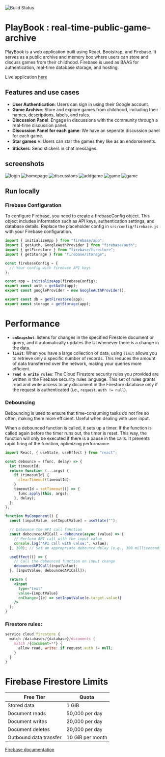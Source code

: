 <div style="display: flex; align-items: center;">
    <img src="https://img.shields.io/badge/build-passing-brightgreen" alt="Build Status">
</div>

# PlayBook : real-time-public-game-archive

PlayBook is a web application built using React, Bootstrap, and Firebase. It serves as a public archive and memory box where users can store and discuss games from their childhood. Firebase is used as BAAS for authentication, real-time database storage, and hosting.

Live application [here](https://playbook-e0207.web.app/)

## Features and use cases

- **User Authentication**: Users can sign in using their Google account.
- **Game Archive**: Store and explore games from childhood, including their names, descriptions, labels, and rules.
- **Discussion Panel**: Engage in discussions with the community through a real-time discussion panel.
- **Discussion Panel for each game**: We have an seperate discussion panel for each game.
- **Star games ⭐**: Users can star the games they like as an endorsements.
- **Stickers**: Send stickers in chat messages.

## screenshots

![login](assets/login.png)
![homepage](assets/homepage.png)
![discussions](assets/discussions.png)
![addgame](assets/addgame.png)
![game](assets/game.png)
![game](assets/gamediscussion.png)

## Run locally

### Firebase Configuration

To configure Firebase, you need to create a firebaseConfig object. This object includes information such as API keys, authentication settings, and database details. Replace the placeholder config in `src/config/firebase.js` with your Firebase configuration.

```javascript
import { initializeApp } from "firebase/app";
import { getAuth, GoogleAuthProvider } from "firebase/auth";
import { getFirestore } from "firebase/firestore";
import { getStorage } from "firebase/storage";

const firebaseConfig = {
  // Your config with firebase API keys
};

const app = initializeApp(firebaseConfig);
export const auth = getAuth(app);
export const googleProvider = new GoogleAuthProvider();

export const db = getFirestore(app);
export const storage = getStorage(app);
```

# Performance

- **`onSnapshot`**: listens for changes in the specified Firestore document or query, and it automatically updates the UI whenever there is a change in the data.
- **`limit`**: When you have a large collection of data, using `limit` allows you to retrieve only a specific number of records. This reduces the amount of data transferred over the network, making your queries more efficient.
- **`read & write rules`**: The Cloud Firestore security rules you provided are written in the Firebase security rules language. This set of rules grants read and write access to any document in the Firestore database only if the request is authenticated (i.e., `request.auth != null`).

### Debouncing

Debouncing is used to ensure that time-consuming tasks do not fire so often, making them more efficient. Useful when dealing with user input.

When a debounced function is called, it sets up a timer. If the function is called again before the timer runs out, the timer is reset. This way, the function will only be executed if there is a pause in the calls. It prevents rapid firing of the function, optimizing performance.

```jsx
import React, { useState, useEffect } from "react";

const debounce = (func, delay) => {
  let timeoutId;
  return function (...args) {
    if (timeoutId) {
      clearTimeout(timeoutId);
    }
    timeoutId = setTimeout(() => {
      func.apply(this, args);
    }, delay);
  };
};

function MyComponent() {
  const [inputValue, setInputValue] = useState("");

  // Debounce the API call function
  const debouncedAPICall = debounce(async (value) => {
    // Perform API call with the input value
    console.log("API call with value:", value);
  }, 300); // Set an appropriate debounce delay (e.g., 300 milliseconds)

  useEffect(() => {
    // Call the debounced function on input change
    debouncedAPICall(inputValue);
  }, [inputValue, debouncedAPICall]);

  return (
    <input
      type="text"
      value={inputValue}
      onChange={(e) => setInputValue(e.target.value)}
    />
  );
}
```

### Firestore rules:

```javascript
service cloud.firestore {
  match /databases/{database}/documents {
    match /{document=**} {
      allow read, write: if request.auth != null;
    }
  }
}
```

# Firebase Firestore Limits

| Free Tier              | Quota            |
| ---------------------- | ---------------- |
| Stored data            | 1 GiB            |
| Document reads         | 50,000 per day   |
| Document writes        | 20,000 per day   |
| Document deletes       | 20,000 per day   |
| Outbound data transfer | 10 GiB per month |

[Firebase documentation](https://firebase.google.com/docs/firestore/quotas)
